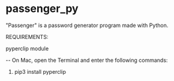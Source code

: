 # passenger_py
"Passenger" is a password generator program made with Python. 

REQUIREMENTS: 

pyperclip module 

-- On Mac, open the Terminal and enter the following commands:

1. pip3 install pyperclip 
